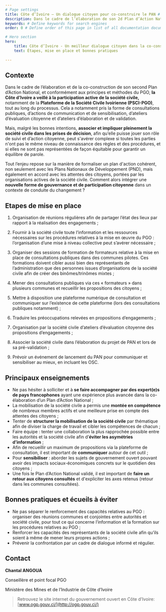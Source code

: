 ```yaml
---
# Page settings
title: Côte d’Ivoire – Un dialogue citoyen pour co-construire le PAN # Define a title of your page
description: Dans le cadre de l’élaboration de son 2d Plan d’Action National,la Côte d’Ivoire a veillé à la participation active de la société civile tout au long du processus. # Define a description of your page
keywords: # Define keywords for search engines
order: 0 # Define order of this page in list of all documentation documents

# Hero section
hero:
    title: Côte d’Ivoire - Un meilleur dialogue citoyen dans la co-construction du PAN
    text: Étapes, mise en place et bonnes pratiques
    
---
```


## Contexte

Dans le cadre de l’élaboration et de la co-construction de son second Plan d’Action National, et conformément aux principes et méthodes du PGO, **la Côte d’Ivoire a veillé à la participation active de la société civile,** notamment de la **Plateforme de la Société Civile Ivoirienne (PSCI-PGO)**, tout au long du processus. Cela a notamment pris la forme de consultations publiques, d’actions de communication et de sensibilisation, d’ateliers d’évaluation citoyenne et d’ateliers d’élaboration et de validation.

Mais, malgré les bonnes intentions, **associer et impliquer pleinement la société civile dans les prises de décision**, afin qu’elle puisse jouer son rôle de suivi et d’action citoyenne, peut s'avérer complexe si toutes les parties n'ont pas le même niveau de connaissance des règles et des procédures, et si elles ne sont pas représentées de façon équitable pour garantir un équilibre de parole.

Tout l’enjeu repose sur la manière de formaliser un plan d'action cohérent, non seulement avec les Plans Nationaux de Développement (PND), mais également en accord avec les attentes des citoyens, portées par les organisations actives de la société civile. Comment alors intégrer une **nouvelle forme de gouvernance et de participation citoyenne** dans un contexte de conduite du changement ?

## Etapes de mise en place 

1.  Organisation de réunions régulières afin de partager l’état des lieux par rapport à la réalisation des engagements ;
    
2.  Fournir à la société civile toute l’information et les ressources nécessaires sur les procédures relatives à la mise en œuvre du PGO : l’organisation d’une mise à niveau collective peut s’avérer nécessaire ;
    
3.  Organiser des sessions de formation de formateurs relative à la mise en place de consultations publiques dans des communes pilotes. Ces formations doivent cibler aussi bien des représentants de l’administration que des personnes issues d’organisations de la société civile afin de créer des binômes/trinômes mixtes ;
    
4.  Mener des consultations publiques via ces « formateurs » dans plusieurs communes et recueillir les propositions des citoyens ;
    
5.  Mettre à disposition une plateforme numérique de consultation et communiquer sur l’existence de cette plateforme (lors des consultations publiques notamment) ;
    
6.  Traduire les préoccupations relevées en propositions d’engagements ;
    
7.  Organisation par la société civile d’ateliers d’évaluation citoyenne des propositions d’engagements ;
    
8.  Associer la société civile dans l’élaboration du projet de PAN et lors de sa pré-validation ;
    
9.  Prévoir un événement de lancement du PAN pour communiquer et sensibiliser au mieux, en incluant les OSC. 

## Principaux enseignements

* Ne pas hésiter à solliciter et à **se faire accompagner par des expert(e)s de pays francophones** ayant une expérience plus avancée dans la co-élaboration d’un Plan d’Action National ;
* La mobilisation de la société civile a permis une **montée en compétence** de nombreux membres actifs et une meilleure prise en compte des attentes des citoyens ;
* Tenter de **structurer la mobilisation de la société civile** par thématique afin de diviser la charge de travail et cibler les compétences de chacun ;
* Faire équipe : tenter une collaboration la plus rapprochée possible entre les autorités et la société civile afin d’**éviter les asymétries d’information** ;
* Afin de recueillir un maximum de propositions via la plateforme de consultation, il est important de **communiquer** autour de cet outil ;
* Pour **sensibiliser** : aborder les sujets de gouvernement ouvert pouvant avoir des impacts sociaux-économiques concrets sur le quotidien des citoyens ;
* Une fois le Plan d’Action National validé, il est important de **faire un retour aux citoyens consultés** et d'expliciter les axes retenus (retour dans les communes consultées).

## Bonnes pratiques et écueils à éviter

- Ne pas séparer le renforcement des capacités relatives au PGO : organiser des réunions communes et conjointes entre autorités et société civile, pour tout ce qui concerne l’information et la formation sur les procédures relatives au PGO ;    
- Renforcer les capacités des représentants de la société civile afin qu’ils soient à même de mener leurs propres actions ;
- Prévenir la confrontation par un cadre de dialogue informé et régulier.

## Contact

**Chantal ANGOUA**

Conseillère et point focal PGO 

Ministère des Mines et de l’Industrie de Côte d’Ivoire

> Retrouvez le site internet du gouvernement ouvert en Côte d'Ivoire: [www.ogp.gouv.ci/](http://ogp.gouv.ci/)

